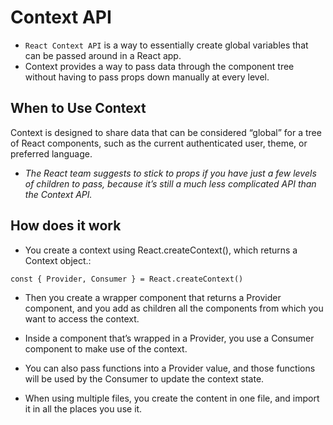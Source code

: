 # Context API

- `React Context API` is a way to essentially create global variables that can be passed around in a React app.
- Context provides a way to pass data through the component tree without having to pass props down manually at every level.

## When to Use Context

Context is designed to share data that can be considered “global” for a tree of React components, such as the current authenticated user, theme, or preferred language.

- *The React team suggests to stick to props if you have just a few levels of children to pass, because it’s still a much less complicated API than the Context API.*

## How does it work

- You create a context using React.createContext(), which returns a Context object.:

```
const { Provider, Consumer } = React.createContext()
```

- Then you create a wrapper component that returns a Provider component, and you add as children all the components from which you want to access the context.

- Inside a component that’s wrapped in a Provider, you use a Consumer component to make use of the context.
- You can also pass functions into a Provider value, and those functions will be used by the Consumer to update the context state.
- When using multiple files, you create the content in one file, and import it in all the places you use it.
